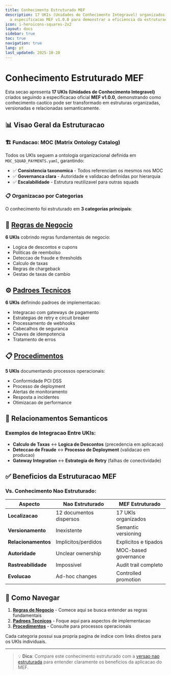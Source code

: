 ```yaml
---
title: Conhecimento Estruturado MEF
description: 17 UKIs (Unidades de Conhecimento Integravel) organizados seguindo
  a especificacao MEF v1.0.0 para demonstrar a eficiencia da estruturacao
icon: i-heroicons-squares-2x2
layout: docs
sidebar: true
toc: true
navigation: true
lang: pt
last_updated: 2025-10-20
---
```

# Conhecimento Estruturado MEF

Esta secao apresenta **17 UKIs (Unidades de Conhecimento Integravel)** criados seguindo a especificacao oficial **MEF v1.0.0**, demonstrando como conhecimento caotico pode ser transformado em estruturas organizadas, versionadas e relacionadas semanticamente.

## 📊 Visao Geral da Estruturacao

### 🏗️ Fundacao: MOC (Matrix Ontology Catalog)
Todos os UKIs seguem a ontologia organizacional definida em `MOC_SQUAD_PAYMENTS.yaml`, garantindo:
- ✅ **Consistencia taxonomica** - Todos referenciam os mesmos nos MOC
- ✅ **Governanca clara** - Autoridade e validacao definidas por hierarquia
- ✅ **Escalabilidade** - Estrutura reutilizavel para outras squads

### 📋 Organizacao por Categorias

O conhecimento foi estruturado em **3 categorias principais**:

## 🏢 [Regras de Negocio](./business-rules)
**6 UKIs** cobrindo regras fundamentais de negocio:
- Logica de descontos e cupons
- Politicas de reembolso
- Deteccao de fraude e thresholds
- Calculo de taxas
- Regras de chargeback
- Gestao de taxas de cambio

## ⚙️ [Padroes Tecnicos](./technical-patterns)
**6 UKIs** definindo padroes de implementacao:
- Integracao com gateways de pagamento
- Estrategias de retry e circuit breaker
- Processamento de webhooks
- Cabecalhos de seguranca
- Chaves de idempotencia
- Tratamento de erros

## 📋 [Procedimentos](./procedures)
**5 UKIs** documentando processos operacionais:
- Conformidade PCI DSS
- Processo de deployment
- Alertas de monitoramento
- Resposta a incidentes
- Otimizacao de performance

## 🔗 Relacionamentos Semanticos

### Exemplos de Integracao Entre UKIs:
- **Calculo de Taxas** ↔ **Logica de Descontos** (precedencia em aplicacao)
- **Deteccao de Fraude** ↔ **Processo de Deployment** (validacao em producao)
- **Gateway Integration** ↔ **Estrategia de Retry** (falhas de conectividade)

## ✅ Beneficios da Estruturacao MEF

### Vs. Conhecimento Nao Estruturado:
| Aspecto | Nao Estruturado | MEF Estruturado |
|---------|----------------|-----------------|
| **Localizacao** | 12 documentos dispersos | 17 UKIs organizados |
| **Versionamento** | Inexistente | Semantic versioning |
| **Relacionamentos** | Implicitos/perdidos | Explicitos e tipados |
| **Autoridade** | Unclear ownership | MOC-based governance |
| **Rastreabilidade** | Impossivel | Audit trail completo |
| **Evolucao** | Ad-hoc changes | Controlled promotion |

## 🎯 Como Navegar

1. **[Regras de Negocio](./business-rules)** - Comece aqui se busca entender as regras fundamentais
2. **[Padroes Tecnicos](./technical-patterns)** - Foque aqui para aspectos de implementacao
3. **[Procedimentos](./procedures)** - Consulte para processos operacionais

Cada categoria possui sua propria pagina de indice com links diretos para os UKIs individuais.

---

> 💡 **Dica**: Compare este conhecimento estruturado com a [versao nao estruturada](../unstructured) para entender claramente os beneficios da aplicacao do MEF.